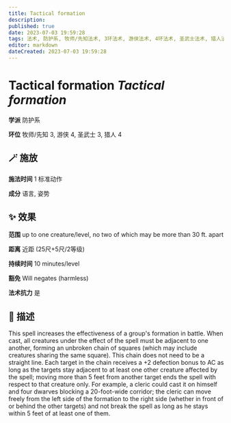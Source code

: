 ```yaml
---
title: Tactical formation
description: 
published: true
date: 2023-07-03 19:59:28
tags: 法术, 防护系, 牧师/先知法术, 3环法术, 游侠法术, 4环法术, 圣武士法术, 猎人法术
editor: markdown
dateCreated: 2023-07-03 19:59:28
---
```


# **Tactical formation** *Tactical formation*

**学派** 防护系 

**环位** 牧师/先知 3, 游侠 4, 圣武士 3, 猎人 4

## 🪄 施放

**施法时间** 1 标准动作

**成分** 语言, 姿势

## ✨ 效果  

**范围** up to one creature/level, no two of which may be more than 30 ft. apart

**距离** 近距 (25尺+5尺/2等级)  

**持续时间** 10 minutes/level 

**豁免** Will negates (harmless)

**法术抗力** 是

## 📖 描述

This spell increases the effectiveness of a group's formation in battle. When cast, all creatures under the effect of the spell must be adjacent to one another, forming an unbroken chain of squares (which may include creatures sharing the same square). This chain does not need to be a straight line. Each target in the chain receives a +2 defection bonus to AC as long as the targets stay adjacent to at least one other creature affected by the spell; moving more than 5 feet from another target ends the spell with respect to that creature only. For example, a cleric could cast it on himself and four dwarves blocking a 20-foot-wide corridor; the cleric can move freely from the left side of the formation to the right side (whether in front of or behind the other targets) and not break the spell as long as he stays within 5 feet of at least one of them.
    